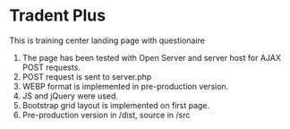 # Tradent Plus
 This is training center landing page with questionaire

1. The page has been tested with Open Server and server host for AJAX POST requests.
2. POST request is sent to server.php
3. WEBP format is implemented in pre-production version.
4. JS and jQuery were used.
5. Bootstrap grid layout is implemented on first page.
6. Pre-production version in /dist, source in /src
